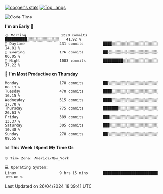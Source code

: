 [![cooper's stats](https://github-readme-stats-l2ak-km2n59e3j-coopjzs-projects.vercel.app/api?username=coopjz&count_private=true)](https://github.com/coopjz/github-readme-stats)
[![Top Langs](https://github-readme-stats-l2ak-km2n59e3j-coopjzs-projects.vercel.app/api/top-langs/?username=coopjz&count_private=true&langs_count=8&layout=compact&&hide=C)](https://github.com/coopjz/github-readme-stats)
<!--START_SECTION:waka-->
![Code Time](http://img.shields.io/badge/Code%20Time-36%20hrs%2016%20mins-blue)

**I'm an Early 🐤** 

```text
🌞 Morning                1220 commits        ██████████░░░░░░░░░░░░░░░   41.92 % 
🌆 Daytime                431 commits         ████░░░░░░░░░░░░░░░░░░░░░   14.81 % 
🌃 Evening                176 commits         ██░░░░░░░░░░░░░░░░░░░░░░░   06.05 % 
🌙 Night                  1083 commits        █████████░░░░░░░░░░░░░░░░   37.22 % 
```
📅 **I'm Most Productive on Thursday** 

```text
Monday                   178 commits         ██░░░░░░░░░░░░░░░░░░░░░░░   06.12 % 
Tuesday                  470 commits         ████░░░░░░░░░░░░░░░░░░░░░   16.15 % 
Wednesday                515 commits         ████░░░░░░░░░░░░░░░░░░░░░   17.70 % 
Thursday                 775 commits         ███████░░░░░░░░░░░░░░░░░░   26.63 % 
Friday                   389 commits         ███░░░░░░░░░░░░░░░░░░░░░░   13.37 % 
Saturday                 305 commits         ███░░░░░░░░░░░░░░░░░░░░░░   10.48 % 
Sunday                   278 commits         ██░░░░░░░░░░░░░░░░░░░░░░░   09.55 % 
```


📊 **This Week I Spent My Time On** 

```text
🕑︎ Time Zone: America/New_York

💻 Operating System: 
Linux                    9 hrs 15 mins       █████████████████████████   100.00 % 
```


 Last Updated on 26/04/2024 18:39:41 UTC
<!--END_SECTION:waka-->
